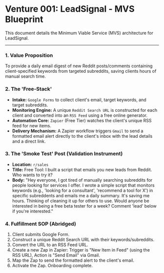 # Venture 001: LeadSignal - MVS Blueprint

This document details the Minimum Viable Service (MVS) architecture for LeadSignal.

---

### **1. Value Proposition**

To provide a daily email digest of new Reddit posts/comments containing client-specified keywords from targeted subreddits, saving clients hours of manual search time.

### **2. The 'Free-Stack'**

* **Intake:** `Google Forms` to collect client's email, target keywords, and target subreddits.
* **Monitoring Engine:** A unique `Reddit Search URL` is constructed for each client and converted into an `RSS Feed` using a free online generator.
* **Automation Core:** `Zapier` (Free Tier) watches the client's unique RSS feed for new items.
* **Delivery Mechanism:** A Zapier workflow triggers `Gmail` to send a formatted email alert directly to the client's inbox with the lead details and a direct link.

### **3. The 'Smoke Test' Post (Validation Instrument)**

* **Location:** `r/sales`
* **Title:** Free Tool: I built a script that emails you new leads from Reddit. Who wants to try it?
* **Body:** "Hey everyone, I got tired of manually searching subreddits for people looking for services I offer. I wrote a simple script that monitors keywords (e.g., 'looking for a consultant', 'recommend a tool for X') in specific subreddents and emails me a daily summary. It's saving me hours. Thinking of cleaning it up for others to use. Would anyone be interested in being a free beta tester for a week? Comment 'lead' below if you're interested."

### **4. Fulfillment SOP (Abridged)**

1.  Client submits Google Form.
2.  Construct a unique Reddit Search URL with their keywords/subreddits.
3.  Convert the URL to an RSS Feed URL.
4.  Create a new Zap in Zapier: Trigger is "New Item in Feed" (using the RSS URL), Action is "Send Email" via Gmail.
5.  Map the Zap to send the formatted alert to the client's email.
6.  Activate the Zap. Onboarding complete.
